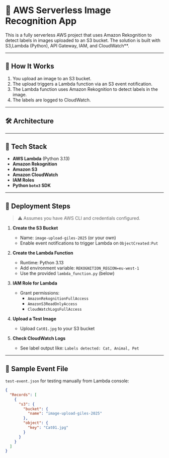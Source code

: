 # 🧠 AWS Serverless Image Recognition App

This is a fully serverless AWS project that uses Amazon Rekognition to detect labels in images uploaded to an S3 bucket. The solution is built with S3,Lambda (Python), API Gateway, IAM, and CloudWatch**.

---

## 📸 How It Works

1. You upload an image to an S3 bucket.
2. The upload triggers a Lambda function via an S3 event notification.
3. The Lambda function uses Amazon Rekognition to detect labels in the image.
4. The labels are logged to CloudWatch.

---

## 🛠️ Architecture
---

## 🔧 Tech Stack

- **AWS Lambda** (Python 3.13)
- **Amazon Rekognition**
- **Amazon S3**
- **Amazon CloudWatch**
- **IAM Roles**
- **Python `boto3` SDK**

---

## 🚀 Deployment Steps

> ⚠️ Assumes you have AWS CLI and credentials configured.

1. **Create the S3 Bucket**
   - Name: `image-upload-giles-2025` (or your own)
   - Enable event notifications to trigger Lambda on `ObjectCreated:Put`

2. **Create the Lambda Function**
   - Runtime: Python 3.13
   - Add environment variable: `REKOGNITION_REGION=eu-west-1`
   - Use the provided `lambda_function.py` (below)

3. **IAM Role for Lambda**
   - Grant permissions:  
     - `AmazonRekognitionFullAccess`
     - `AmazonS3ReadOnlyAccess`
     - `CloudWatchLogsFullAccess`

4. **Upload a Test Image**
   - Upload `Cat01.jpg` to your S3 bucket

5. **Check CloudWatch Logs**
   - See label output like: `Labels detected: Cat, Animal, Pet`

---

## 🧪 Sample Event File

`test-event.json` for testing manually from Lambda console:

```json
{
  "Records": [
    {
      "s3": {
        "bucket": {
          "name": "image-upload-giles-2025"
        },
        "object": {
          "key": "Cat01.jpg"
        }
      }
    }
  ]
}
